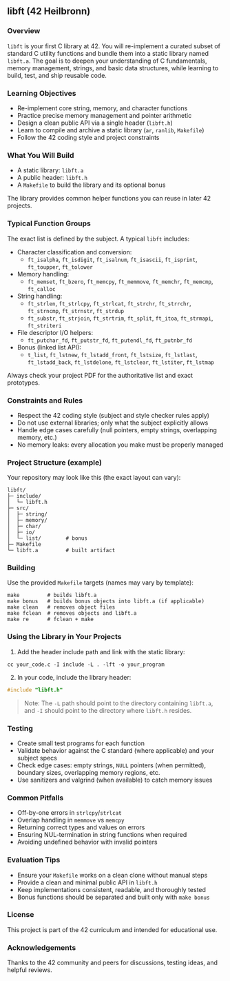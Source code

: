 ## libft (42 Heilbronn)

### Overview
`libft` is your first C library at 42. You will re-implement a curated subset of standard C utility functions and bundle them into a static library named `libft.a`. The goal is to deepen your understanding of C fundamentals, memory management, strings, and basic data structures, while learning to build, test, and ship reusable code.

### Learning Objectives
- Re-implement core string, memory, and character functions
- Practice precise memory management and pointer arithmetic
- Design a clean public API via a single header (`libft.h`)
- Learn to compile and archive a static library (`ar`, `ranlib`, `Makefile`)
- Follow the 42 coding style and project constraints

### What You Will Build
- A static library: `libft.a`
- A public header: `libft.h`
- A `Makefile` to build the library and its optional bonus

The library provides common helper functions you can reuse in later 42 projects.

### Typical Function Groups
The exact list is defined by the subject. A typical `libft` includes:

- Character classification and conversion:
  - `ft_isalpha`, `ft_isdigit`, `ft_isalnum`, `ft_isascii`, `ft_isprint`, `ft_toupper`, `ft_tolower`
- Memory handling:
  - `ft_memset`, `ft_bzero`, `ft_memcpy`, `ft_memmove`, `ft_memchr`, `ft_memcmp`, `ft_calloc`
- String handling:
  - `ft_strlen`, `ft_strlcpy`, `ft_strlcat`, `ft_strchr`, `ft_strrchr`, `ft_strncmp`, `ft_strnstr`, `ft_strdup`
  - `ft_substr`, `ft_strjoin`, `ft_strtrim`, `ft_split`, `ft_itoa`, `ft_strmapi`, `ft_striteri`
- File descriptor I/O helpers:
  - `ft_putchar_fd`, `ft_putstr_fd`, `ft_putendl_fd`, `ft_putnbr_fd`
- Bonus (linked list API):
  - `t_list`, `ft_lstnew`, `ft_lstadd_front`, `ft_lstsize`, `ft_lstlast`, `ft_lstadd_back`, `ft_lstdelone`, `ft_lstclear`, `ft_lstiter`, `ft_lstmap`

Always check your project PDF for the authoritative list and exact prototypes.

### Constraints and Rules
- Respect the 42 coding style (subject and style checker rules apply)
- Do not use external libraries; only what the subject explicitly allows
- Handle edge cases carefully (null pointers, empty strings, overlapping memory, etc.)
- No memory leaks: every allocation you make must be properly managed

### Project Structure (example)
Your repository may look like this (the exact layout can vary):

```
libft/
├─ include/
│  └─ libft.h
├─ src/
│  ├─ string/
│  ├─ memory/
│  ├─ char/
│  ├─ io/
│  └─ list/        # bonus
├─ Makefile
└─ libft.a         # built artifact
```

### Building
Use the provided `Makefile` targets (names may vary by template):

```
make         # builds libft.a
make bonus   # builds bonus objects into libft.a (if applicable)
make clean   # removes object files
make fclean  # removes objects and libft.a
make re      # fclean + make
```

### Using the Library in Your Projects
1) Add the header include path and link with the static library:

```
cc your_code.c -I include -L . -lft -o your_program
```

2) In your code, include the library header:

```c
#include "libft.h"
```

> Note: The `-L` path should point to the directory containing `libft.a`, and `-I` should point to the directory where `libft.h` resides.

### Testing
- Create small test programs for each function
- Validate behavior against the C standard (where applicable) and your subject specs
- Check edge cases: empty strings, `NULL` pointers (when permitted), boundary sizes, overlapping memory regions, etc.
- Use sanitizers and valgrind (when available) to catch memory issues

### Common Pitfalls
- Off-by-one errors in `strlcpy`/`strlcat`
- Overlap handling in `memmove` vs `memcpy`
- Returning correct types and values on errors
- Ensuring NUL-termination in string functions when required
- Avoiding undefined behavior with invalid pointers

### Evaluation Tips
- Ensure your `Makefile` works on a clean clone without manual steps
- Provide a clean and minimal public API in `libft.h`
- Keep implementations consistent, readable, and thoroughly tested
- Bonus functions should be separated and built only with `make bonus`

### License
This project is part of the 42 curriculum and intended for educational use.

### Acknowledgements
Thanks to the 42 community and peers for discussions, testing ideas, and helpful reviews.


